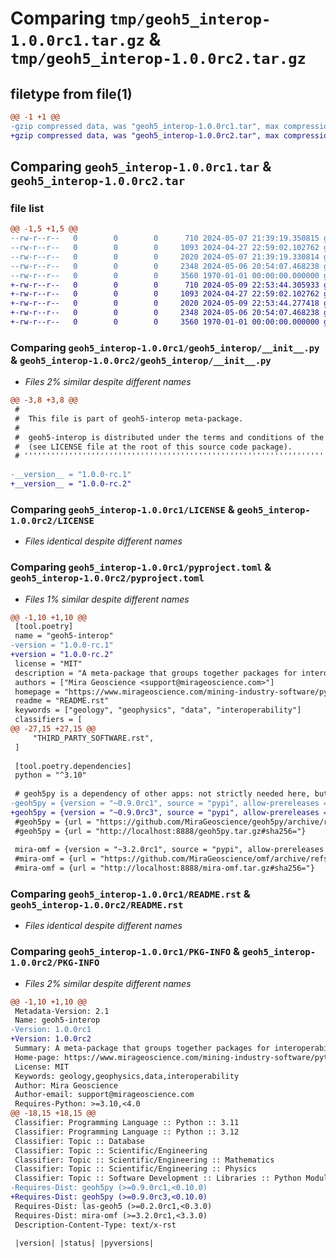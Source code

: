 # Comparing `tmp/geoh5_interop-1.0.0rc1.tar.gz` & `tmp/geoh5_interop-1.0.0rc2.tar.gz`

## filetype from file(1)

```diff
@@ -1 +1 @@
-gzip compressed data, was "geoh5_interop-1.0.0rc1.tar", max compression
+gzip compressed data, was "geoh5_interop-1.0.0rc2.tar", max compression
```

## Comparing `geoh5_interop-1.0.0rc1.tar` & `geoh5_interop-1.0.0rc2.tar`

### file list

```diff
@@ -1,5 +1,5 @@
--rw-r--r--   0        0        0      710 2024-05-07 21:39:19.350815 geoh5_interop-1.0.0rc1/geoh5_interop/__init__.py
--rw-r--r--   0        0        0     1093 2024-04-27 22:59:02.102762 geoh5_interop-1.0.0rc1/LICENSE
--rw-r--r--   0        0        0     2020 2024-05-07 21:39:19.330814 geoh5_interop-1.0.0rc1/pyproject.toml
--rw-r--r--   0        0        0     2348 2024-05-06 20:54:07.468238 geoh5_interop-1.0.0rc1/README.rst
--rw-r--r--   0        0        0     3560 1970-01-01 00:00:00.000000 geoh5_interop-1.0.0rc1/PKG-INFO
+-rw-r--r--   0        0        0      710 2024-05-09 22:53:44.305933 geoh5_interop-1.0.0rc2/geoh5_interop/__init__.py
+-rw-r--r--   0        0        0     1093 2024-04-27 22:59:02.102762 geoh5_interop-1.0.0rc2/LICENSE
+-rw-r--r--   0        0        0     2020 2024-05-09 22:53:44.277418 geoh5_interop-1.0.0rc2/pyproject.toml
+-rw-r--r--   0        0        0     2348 2024-05-06 20:54:07.468238 geoh5_interop-1.0.0rc2/README.rst
+-rw-r--r--   0        0        0     3560 1970-01-01 00:00:00.000000 geoh5_interop-1.0.0rc2/PKG-INFO
```

### Comparing `geoh5_interop-1.0.0rc1/geoh5_interop/__init__.py` & `geoh5_interop-1.0.0rc2/geoh5_interop/__init__.py`

 * *Files 2% similar despite different names*

```diff
@@ -3,8 +3,8 @@
 #                                                                                 '
 #  This file is part of geoh5-interop meta-package.                               '
 #                                                                                 '
 #  geoh5-interop is distributed under the terms and conditions of the MIT License '
 #  (see LICENSE file at the root of this source code package).                    '
 # '''''''''''''''''''''''''''''''''''''''''''''''''''''''''''''''''''''''''''''''''
 
-__version__ = "1.0.0-rc.1"
+__version__ = "1.0.0-rc.2"
```

### Comparing `geoh5_interop-1.0.0rc1/LICENSE` & `geoh5_interop-1.0.0rc2/LICENSE`

 * *Files identical despite different names*

### Comparing `geoh5_interop-1.0.0rc1/pyproject.toml` & `geoh5_interop-1.0.0rc2/pyproject.toml`

 * *Files 1% similar despite different names*

```diff
@@ -1,10 +1,10 @@
 [tool.poetry]
 name = "geoh5-interop"
-version = "1.0.0-rc.1"
+version = "1.0.0-rc.2"
 license = "MIT"
 description = "A meta-package that groups together packages for interoperability between GEOH5 and other file formats."
 authors = ["Mira Geoscience <support@mirageoscience.com>"]
 homepage = "https://www.mirageoscience.com/mining-industry-software/python-integration/"
 readme = "README.rst"
 keywords = ["geology", "geophysics", "data", "interoperability"]
 classifiers = [
@@ -27,15 +27,15 @@
     "THIRD_PARTY_SOFTWARE.rst",
 ]
 
 [tool.poetry.dependencies]
 python = "^3.10"
 
 # geoh5py is a dependency of other apps: not strictly needed here, but good to ensure version
-geoh5py = {version = "~0.9.0rc1", source = "pypi", allow-prereleases = true}
+geoh5py = {version = "~0.9.0rc3", source = "pypi", allow-prereleases = true}
 #geoh5py = {url = "https://github.com/MiraGeoscience/geoh5py/archive/refs/heads/release/0.9.0.zip#sha256="}
 #geoh5py = {url = "http://localhost:8888/geoh5py.tar.gz#sha256="}
 
 mira-omf = {version = "~3.2.0rc1", source = "pypi", allow-prereleases = true}
 #mira-omf = {url = "https://github.com/MiraGeoscience/omf/archive/refs/heads/release/3.2.0.zip#sha256="}
 #mira-omf = {url = "http://localhost:8888/mira-omf.tar.gz#sha256="}
```

### Comparing `geoh5_interop-1.0.0rc1/README.rst` & `geoh5_interop-1.0.0rc2/README.rst`

 * *Files identical despite different names*

### Comparing `geoh5_interop-1.0.0rc1/PKG-INFO` & `geoh5_interop-1.0.0rc2/PKG-INFO`

 * *Files 2% similar despite different names*

```diff
@@ -1,10 +1,10 @@
 Metadata-Version: 2.1
 Name: geoh5-interop
-Version: 1.0.0rc1
+Version: 1.0.0rc2
 Summary: A meta-package that groups together packages for interoperability between GEOH5 and other file formats.
 Home-page: https://www.mirageoscience.com/mining-industry-software/python-integration/
 License: MIT
 Keywords: geology,geophysics,data,interoperability
 Author: Mira Geoscience
 Author-email: support@mirageoscience.com
 Requires-Python: >=3.10,<4.0
@@ -18,15 +18,15 @@
 Classifier: Programming Language :: Python :: 3.11
 Classifier: Programming Language :: Python :: 3.12
 Classifier: Topic :: Database
 Classifier: Topic :: Scientific/Engineering
 Classifier: Topic :: Scientific/Engineering :: Mathematics
 Classifier: Topic :: Scientific/Engineering :: Physics
 Classifier: Topic :: Software Development :: Libraries :: Python Modules
-Requires-Dist: geoh5py (>=0.9.0rc1,<0.10.0)
+Requires-Dist: geoh5py (>=0.9.0rc3,<0.10.0)
 Requires-Dist: las-geoh5 (>=0.2.0rc1,<0.3.0)
 Requires-Dist: mira-omf (>=3.2.0rc1,<3.3.0)
 Description-Content-Type: text/x-rst
 
 |version| |status| |pyversions|
```

